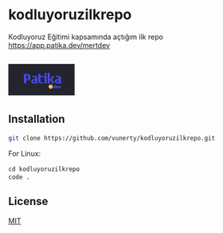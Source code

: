 # kodluyoruzilkrepo
Kodluyoruz Eğitimi kapsamında açtığım ilk repo
https://app.patika.dev/mertdev
## ![](./patika.gif)

## Installation

```bash
git clone https://github.com/vunerty/kodluyoruzilkrepo.git
```

For Linux:
```linux
cd kodluyoruzilkrepo
code .
```

## License
[MIT](https://choosealicense.com/licenses/mit/)
